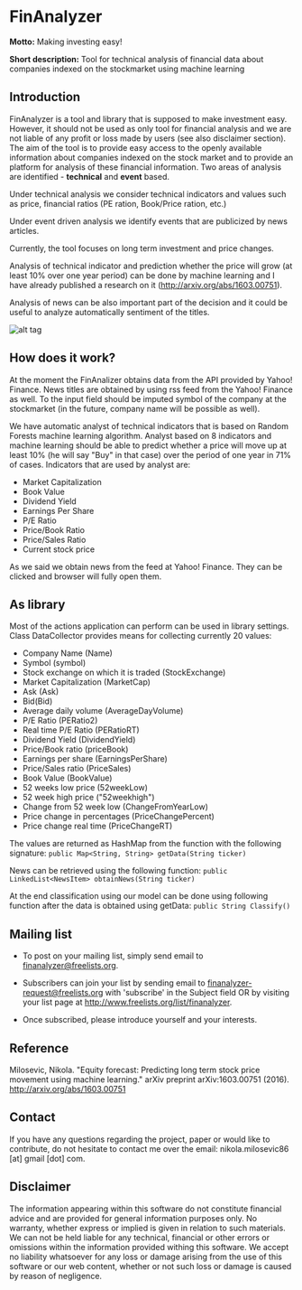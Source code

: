 # FinAnalyzer
**Motto:** Making investing easy!

**Short description:** Tool for technical analysis of financial data about companies indexed on the stockmarket using machine learning

## Introduction

FinAnalyzer is a tool and library that is supposed to make investment easy. However, it should not be used as only tool for financial analysis and we are not liable of any profit or loss made by users (see also disclaimer section). The aim of the tool is to provide easy access to the openly available information about companies indexed on the stock market and to provide an platform for analysis of these financial information. Two areas of analysis are identified - **technical** and **event** based. 

Under technical analysis we consider technical indicators and values such as price, financial ratios (PE ration, Book/Price ration, etc.)

Under event driven analysis we identify events that are publicized by news articles. 

Currently, the tool focuses on long term investment and price changes. 

Analysis of technical indicator and prediction whether the price will grow (at least 10% over one year period) can be done by machine learning and I have already published a research on it (http://arxiv.org/abs/1603.00751).

Analysis of news can be also important part of the decision and it could be useful to analyze automatically sentiment of the titles.  

![alt tag](https://github.com/nikolamilosevic86/FinAnalyzer/blob/master/img/Screen1.png)


## How does it work?

At the moment the FinAnalizer obtains data from the API provided by Yahoo! Finance. News titles are obtained by using rss feed from the Yahoo! Finance as well. To the input field should be imputed symbol of the company at the stockmarket (in the future, company name will be possible as well). 

We have automatic analyst of technical indicators that is based on Random Forests machine learning algorithm. Analyst based on 8 indicators and machine learning should be able to predict whether a price will move up at least 10% (he will say "Buy" in that case) over the period of one year in 71% of cases. Indicators that are used by analyst are:
* Market Capitalization
* Book Value
* Dividend Yield
* Earnings Per Share
* P/E Ratio
* Price/Book Ratio
* Price/Sales Ratio
* Current stock price 

As we said we obtain news from the feed at Yahoo! Finance. They can be clicked and browser will fully open them.

## As library

Most of the actions application can perform can be used in library settings. Class DataCollector provides means for collecting currently 20 values:
* Company Name (Name)
* Symbol (symbol)
* Stock exchange on which it is traded (StockExchange)
* Market Capitalization (MarketCap)
* Ask (Ask)
* Bid(Bid)
* Average daily volume (AverageDayVolume)
* P/E Ratio (PERatio2)
* Real time P/E Ratio (PERatioRT)
* Dividend Yield (DividendYield)
* Price/Book ratio (priceBook)
* Earnings per share (EarningsPerShare)
* Price/Sales ratio (PriceSales)
* Book Value (BookValue)
* 52 weeks low price (52weekLow)
* 52 week high price ("52weekhigh")
* Change from 52 week low (ChangeFromYearLow)
* Price change in percentages (PriceChangePercent)
* Price change real time (PriceChangeRT)

The values are returned as HashMap from the function with the following signature: 
`public Map<String, String> getData(String ticker)`

News can be retrieved using the following function:
`public LinkedList<NewsItem> obtainNews(String ticker)`

At the end classification using our model can be done using following function after the data is obtained using getData:
`public String Classify()`

## Mailing list
- To post on your mailing list, simply send email to finanalyzer@freelists.org.

- Subscribers can join your list by sending email to finanalyzer-request@freelists.org with 'subscribe' in the Subject field OR by visiting your list page at http://www.freelists.org/list/finanalyzer. 

- Once subscribed, please introduce yourself and your interests.


## Reference
Milosevic, Nikola. "Equity forecast: Predicting long term stock price movement using machine learning." arXiv preprint arXiv:1603.00751 (2016). http://arxiv.org/abs/1603.00751

## Contact
If you have any questions regarding the project, paper or would like to contribute, do not hesitate to contact me over the email: nikola.milosevic86 [at] gmail [dot] com.

## Disclaimer
The information appearing within this software do not constitute financial advice and are provided for general information purposes only. No warranty, whether express or implied is given in relation to such materials. We can not be held liable for any technical, financial or other errors or omissions within the information provided withing this software. We accept no liability whatsoever for any loss or damage arising from the use of this software or our web content, whether or not such loss or damage is caused by reason of negligence.



